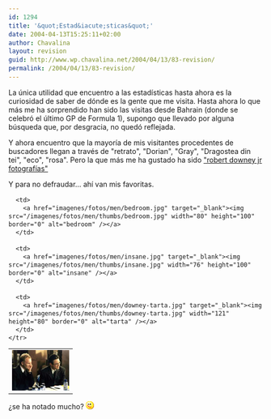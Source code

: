 ```yaml
---
id: 1294
title: '&quot;Estad&iacute;sticas&quot;'
date: 2004-04-13T15:25:11+02:00
author: Chavalina
layout: revision
guid: http://www.wp.chavalina.net/2004/04/13/83-revision/
permalink: /2004/04/13/83-revision/
---
```

La &uacute;nica utilidad que encuentro a las estad&iacute;sticas hasta ahora es la curiosidad de saber de d&oacute;nde es la gente que me visita. Hasta ahora lo que m&aacute;s me ha sorprendido han sido las visitas desde Bahrain (donde se celebr&oacute; el &uacute;ltimo GP de Formula 1), supongo que llevado por alguna b&uacute;squeda que, por desgracia, no qued&oacute; reflejada.

Y ahora encuentro que la mayor&iacute;a de mis visitantes procedentes de buscadores llegan a trav&eacute;s de "retrato", "Dorian", "Gray", "Dragostea din tei", "eco", "rosa". Pero la que m&aacute;s me ha gustado ha sido <a href="http://mx.search.yahoo.com/search/mx?va=robert+downey+jr+fotografias&#038;ei=UTF-8&#038;n=10&#038;fl=1&#038;vl=lang_es&#038;xargs=0&#038;fr=fp-tab-web-t&#038;b=1" target="_blank">"robert downey jr fotograf&iacute;as"</a> 

Y para no defraudar&#8230; ah&iacute; van mis favoritas.

<p align="center">
  <table border="0">
    <tr>
      <td>
        <a href="imagenes/fotos/men/downey-sting.jpg" target="_blank"><img src="/imagenes/fotos/men/thumbs/downey-sting.jpg" width="113" height="80" border="0" alt="downey - sting" /></a>
      </td>
      
      <td>
        <a href="imagenes/fotos/men/bedroom.jpg" target="_blank"><img src="/imagenes/fotos/men/thumbs/bedroom.jpg" width="80" height="100" border="0" alt="bedroom" /></a>
      </td>
      
      <td>
        <a href="imagenes/fotos/men/insane.jpg" target="_blank"><img src="/imagenes/fotos/men/thumbs/insane.jpg" width="76" height="100" border="0" alt="insane" /></a>
      </td>
      
      <td>
        <a href="imagenes/fotos/men/downey-tarta.jpg" target="_blank"><img src="/imagenes/fotos/men/thumbs/downey-tarta.jpg" width="121" height="80" border="0" alt="tarta" /></a>
      </td>
    </tr>
  </table>
  
  <p>
    &iquest;se ha notado mucho? <img src="/imagenes/emoticonos/guino.gif" width="16" height="16" alt="gui&ntilde;o" />
  </p>